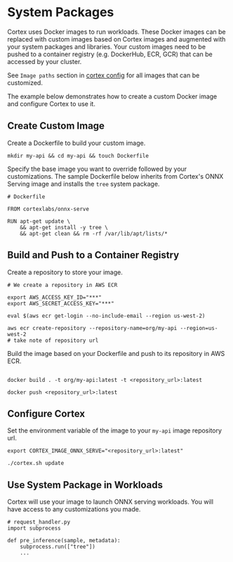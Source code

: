 # System Packages

Cortex uses Docker images to run workloads. These Docker images can be replaced with custom images based on Cortex images and augmented with your system packages and libraries. Your custom images need to be pushed to a container registry (e.g. DockerHub, ECR, GCR) that can be accessed by your cluster.

See `Image paths` section in [cortex config](../cluster/config.md) for all images that can be customized.

The example below demonstrates how to create a custom Docker image and configure Cortex to use it.

## Create Custom Image

Create a Dockerfile to build your custom image.

```
mkdir my-api && cd my-api && touch Dockerfile
```

Specify the base image you want to override followed by your customizations. The sample Dockerfile below inherits from Cortex's ONNX Serving image and installs the `tree` system package.

```
# Dockerfile

FROM cortexlabs/onnx-serve

RUN apt-get update \
    && apt-get install -y tree \
    && apt-get clean && rm -rf /var/lib/apt/lists/*
```

## Build and Push to a Container Registry

Create a repository to store your image.

```
# We create a repository in AWS ECR

export AWS_ACCESS_KEY_ID="***"
export AWS_SECRET_ACCESS_KEY="***"

eval $(aws ecr get-login --no-include-email --region us-west-2)

aws ecr create-repository --repository-name=org/my-api --region=us-west-2
# take note of repository url

```

Build the image based on your Dockerfile and push to its repository in AWS ECR.

```

docker build . -t org/my-api:latest -t <repository_url>:latest

docker push <repository_url>:latest
```

## Configure Cortex

Set the environment variable of the image to your `my-api` image repository url.

```
export CORTEX_IMAGE_ONNX_SERVE="<repository_url>:latest"

./cortex.sh update
```

## Use System Package in Workloads

Cortex will use your image to launch ONNX serving workloads. You will have access to any customizations you made.

```
# request_handler.py
import subprocess

def pre_inference(sample, metadata):
    subprocess.run(["tree"])
    ...
```
